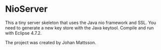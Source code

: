 # NioServer

This a tiny server skeleton that uses the Java nio framework and SSL. You need to generate a new key store with the Java keytool. Compile and run with Eclipse 4.7.2.

The project was created by Johan Mattsson.
